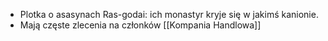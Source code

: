 * Plotka o asasynach Ras-godai: ich monastyr kryje się w jakimś kanionie.
* Mają częste zlecenia na członków [[Kompania Handlowa]]